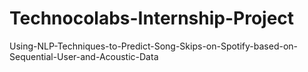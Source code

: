 # Technocolabs-Internship-Project
Using-NLP-Techniques-to-Predict-Song-Skips-on-Spotify-based-on-Sequential-User-and-Acoustic-Data
